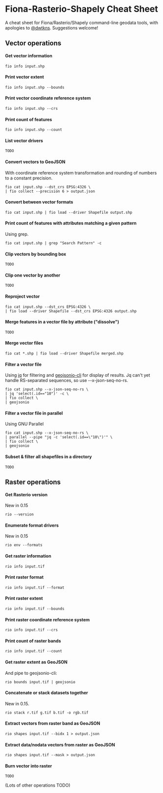 Fiona-Rasterio-Shapely Cheat Sheet
==================================

A cheat sheet for Fiona/Rasterio/Shapely command-line geodata tools, with apologies to [@dwtkns](https://github.com/dwtkns/gdal-cheat-sheet). Suggestions welcome!

Vector operations
---

#### Get vector information

	fio info input.shp

#### Print vector extent

	fio info input.shp --bounds

#### Print vector coordinate reference system

	fio info input.shp --crs
	
#### Print count of features

	fio info input.shp --count
	
#### List vector drivers

	TODO

#### Convert vectors to GeoJSON

With coordinate reference system transformation and rounding of numbers to a constant precision.

	fio cat input.shp --dst_crs EPSG:4326 \
	| fio collect --precision 6 > output.json

#### Convert between vector formats

	fio cat input.shp | fio load --driver Shapefile output.shp

#### Print count of features with attributes matching a given pattern

Using grep.

	fio cat input.shp | grep "Search Pattern" -c

#### Clip vectors by bounding box

	TODO

#### Clip one vector by another

	TODO

#### Reproject vector

	fio cat input.shp --dst_crs EPSG:4326 \
	| fio load --driver Shapefile --dst_crs EPSG:4326 output.shp
	
#### Merge features in a vector file by attribute ("dissolve")

  	TODO

#### Merge vector files

  	fio cat *.shp | fio load --driver Shapefile merged.shp

#### Filter a vector file

Using [jq](http://stedolan.github.io/jq/) for filtering and 
[geojsonio-cli](https://github.com/mapbox/geojsonio-cli) for display of results. Jq can't
yet handle RS-separated sequences, so use --x-json-seq-no-rs.

	fio cat input.shp --x-json-seq-no-rs \
	| jq 'select(.id=="10")' -c \
	| fio collect \
	| geojsonio

#### Filter a vector file in parallel

Using GNU Parallel

	fio cat input.shp --x-json-seq-no-rs \
	| parallel --pipe "jq -c 'select(.id==\"10\")'" \
	| fio collect \
	| geojsonio

#### Subset & filter all shapefiles in a directory

  	TODO

Raster operations
---

#### Get Rasterio version

New in 0.15

	rio --version

#### Enumerate format drivers

New in 0.15

	rio env --formats

#### Get raster information

	rio info input.tif

#### Print raster format

	rio info input.tif --format

#### Print raster extent

	rio info input.tif --bounds

#### Print raster coordinate reference system

	rio info input.tif --crs
	
#### Print count of raster bands

	rio info input.tif --count

#### Get raster extent as GeoJSON

And pipe to geojsonio-cli:

	rio bounds input.tif | geojsonio

#### Concatenate or stack datasets together

New in 0.15.

	rio stack r.tif g.tif b.tif -o rgb.tif

#### Extract vectors from raster band as GeoJSON

	rio shapes input.tif --bidx 1 > output.json

#### Extract data/nodata vectors from raster as GeoJSON

	rio shapes input.tif --mask > output.json
	
#### Burn vector into raster

	TODO

(Lots of other operations TODO)
